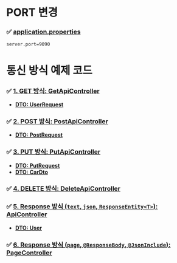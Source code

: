 # PORT 변경

### ✅ [application.properties](./src/main/resources/application.properties)

```properties
server.port=9090
```

# 통신 방식 예제 코드

### ✅ [1. GET 방식: GetApiController](./src/main/java/com/example/hello/controller/GetApiController.java)

- [**DTO: UserRequest**](./src/main/java/com/example/hello/dto/UserRequest.java)

### ✅ [2. POST 방식: PostApiController](./src/main/java/com/example/hello/controller/PostApiController.java)

- [**DTO: PostRequest**](./src/main/java/com/example/hello/dto/PostRequest.java)

### ✅ [3. PUT 방식: PutApiController](./src/main/java/com/example/hello/controller/PutApiController.java)

- [**DTO: PutRequest**](./src/main/java/com/example/hello/dto/PutRequest.java)
- [**DTO: CarDto**](./src/main/java/com/example/hello/dto/CarDto.java)

### ✅ [4. DELETE 방식: DeleteApiController](./src/main/java/com/example/hello/controller/DeleteApiController.java)

### ✅ [5. Response 방식 (`text`, `json`, `ResponseEntity<T>`): ApiController](./src/main/java/com/example/hello/controller/ApiController.java)

- [**DTO: User**](./src/main/java/com/example/hello/dto/User.java)

### ✅ [6. Response 방식 (`page`, `@ResponseBody`, `@JsonInclude`): PageController](./src/main/java/com/example/hello/controller/PageController.java)